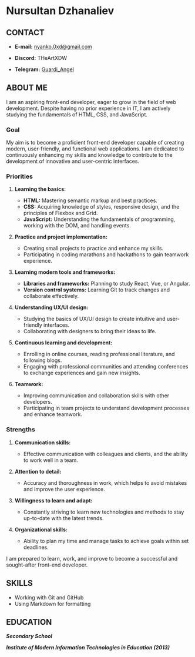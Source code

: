 # Nursultan Dzhanaliev

## CONTACT

- **E-mail:** nyanko.0xd@gmail.com

- **Discord:** THeArtXDW

- **Telegram:** [Guardi_Angel](https://t.me/Guardi_Angel)

## ABOUT ME

I am an aspiring front-end developer, eager to grow in the field of web development. Despite having no prior experience in IT, I am actively studying the fundamentals of HTML, CSS, and JavaScript.

### Goal

My aim is to become a proficient front-end developer capable of creating modern, user-friendly, and functional web applications. I am dedicated to continuously enhancing my skills and knowledge to contribute to the development of innovative and user-centric interfaces.

### Priorities

1. **Learning the basics:**

   - **HTML:** Mastering semantic markup and best practices.
   - **CSS:** Acquiring knowledge of styles, responsive design, and the principles of Flexbox and Grid.
   - **JavaScript:** Understanding the fundamentals of programming, working with the DOM, and handling events.

2. **Practice and project implementation:**

   - Creating small projects to practice and enhance my skills.
   - Participating in coding marathons and hackathons to gain teamwork experience.

3. **Learning modern tools and frameworks:**

   - **Libraries and frameworks:** Planning to study React, Vue, or Angular.
   - **Version control systems:** Learning Git to track changes and collaborate effectively.

4. **Understanding UX/UI design:**

   - Studying the basics of UX/UI design to create intuitive and user-friendly interfaces.
   - Collaborating with designers to bring their ideas to life.

5. **Continuous learning and development:**

   - Enrolling in online courses, reading professional literature, and following blogs.
   - Engaging with professional communities and attending conferences to exchange experiences and gain new insights.

6. **Teamwork:**
   - Improving communication and collaboration skills with other developers.
   - Participating in team projects to understand development processes and enhance teamwork.

### Strengths

1. **Communication skills:**

   - Effective communication with colleagues and clients, and the ability to work well in a team.

2. **Attention to detail:**

   - Accuracy and thoroughness in work, which helps to avoid mistakes and improve the user experience.

3. **Willingness to learn and adapt:**

   - Constantly striving to learn new technologies and methods to stay up-to-date with the latest trends.

4. **Organizational skills:**
   - Ability to plan my time and manage tasks to achieve goals within set deadlines.

I am prepared to learn, work, and improve to become a successful and sought-after front-end developer.

## SKILLS

- Working with Git and GitHub
- Using Markdown for formatting

## EDUCATION

**_Secondary School_**

**_Institute of Modern Information Technologies in Education (2013)_**
